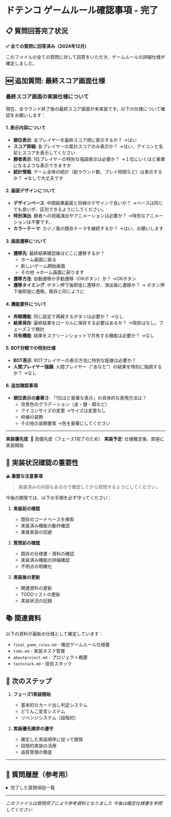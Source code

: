 # ドテンコ ゲームルール確認事項 - 完了

## 📋 質問回答完了状況

**✅ 全ての質問に回答済み（2024年12月）**

このファイルの全ての質問に対して回答をいただき、ゲームルールの詳細仕様が確定しました。

## 🆕 **追加質問: 最終スコア画面仕様**

### **最終スコア画面の実装仕様について**

現在、全ラウンド終了後の最終スコア画面が未実装です。以下の仕様について確認をお願いします：

#### **1. 表示内容について**
- **順位表示**: 全プレイヤーを最終スコア順に表示するか？
→はい
- **スコア詳細**: 各プレイヤーの累計スコアのみ表示か？
→はい、アイコンと名前とスコアを表示してください
- **勝者表示**: 1位プレイヤーの特別な強調表示は必要か？
→１位にいくほど豪華になるような表示できますか
- **統計情報**: ゲーム全体の統計（総ラウンド数、プレイ時間など）は表示するか？
→なしで大丈夫です

#### **2. 画面デザインについて**
- **デザインベース**: 中間結果画面と同様のデザインで良いか？
→ベースは同じでも良いが、区別できるようにしてください。
- **特別演出**: 勝者への祝福演出やアニメーションは必要か？
→特別なアニメーションは不要です。
- **カラーテーマ**: カジノ風の既存テーマを継続するか？
→はい、お願いします

#### **3. 画面遷移について**
- **遷移先**: 最終結果確認後はどこに遷移するか？
  - ホーム画面に戻る
  - 新しいゲーム開始画面
  - その他
  →ホーム画面に戻ります
- **遷移方法**: 自動遷移か手動遷移（OKボタン）か？
→OKボタン
- **遷移タイミング**: ボタン押下後即座に遷移か、演出後に遷移か？
→ ボタン押下後即座に遷移。既存と同じように

#### **4. 機能要件について**
- **再戦機能**: 同じ設定で再戦するボタンは必要か？
→なし
- **結果保存**: 最終結果をローカルに保存する必要はあるか？
→現状はなし。フェーズ２で検討
- **共有機能**: 結果をスクリーンショットで共有する機能は必要か？
→なし

#### **5. BOT対戦での特別仕様**
- **BOT表示**: BOTプレイヤーの表示方法に特別な配慮は必要か？
- **人間プレイヤー強調**: 人間プレイヤー（"あなた"）の結果を特別に強調するか？
→なし

#### **6. 追加確認事項**
- **順位表示の豪華さ**: 「1位ほど豪華な表示」の具体的な表現方法は？
  - 背景色のグラデーション（金・銀・銅など）
  - アイコンサイズの変更
  →サイズは変更なし
  - 枠線の装飾
  - その他の装飾要素
→色を豪華にしてください
---

**実装優先度**: 🔴 高優先度（フェーズ1完了のため）
**実装予定**: 仕様確定後、即座に実装開始

## 🔄 実装状況確認の重要性

**⚠️ 重要な注意事項**
> 実装済みの内容もあるので確認してから質問するようにしてください。

今後の開発では、以下の手順を必ず守ってください：

1. **実装前の確認**
   - 既存のコードベースを検索
   - 実装済み機能の動作確認
   - 重複実装の回避

2. **質問前の確認**
   - 既存の仕様書・資料の確認
   - 実装済み機能の詳細確認
   - 不明点の明確化

3. **実装後の更新**
   - 関連資料の更新
   - TODOリストの更新
   - 実装状況の記録

## 📚 関連資料

以下の資料が最新の仕様として確定しています：

- `final_game_rules.md` - 確定ゲームルール仕様書
- `todo.md` - 実装タスク管理
- `aboutproject.md` - プロジェクト概要
- `techstack.md` - 技術スタック

## 🎯 次のステップ

1. **フェーズ1実装開始**
   - 基本的なカード出し判定システム
   - どてんこ宣言システム
   - リベンジシステム（段階的）

2. **実装優先順序の遵守**
   - 確定した実装順序に従って開発
   - 段階的実装の活用
   - 品質管理の徹底

---

## 📝 質問履歴（参考用）

<details>
<summary>完了した質問項目一覧</summary>

### 基本ルール確認 ✅
- プレイヤー数、使用カード、勝利条件
- カード出しルール、ジョーカー効果
- ゲーム進行、スコア計算

### 詳細仕様確認 ✅
- どてんこシステム、リベンジシステム
- チャレンジゾーン、しょてんこ・バースト
- スコア計算、特殊カード効果

### UI/UX仕様確認 ✅
- プレイヤー配置、ターン表示
- 手札・山札表示、演出仕様
- BOT仕様、エラー処理

### 実装詳細確認 ✅
- フェーズ1実装範囲
- 演出レベル、エラーハンドリング
- 実装優先順序

</details>

---

*このファイルは質問完了により参考資料となりました*
*今後は確定仕様書を参照してください*